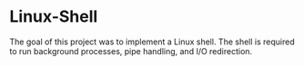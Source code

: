# Linux-Shell

The goal of this project was to implement a Linux shell. The shell is required to run background processes, pipe handling, and I/O redirection.
